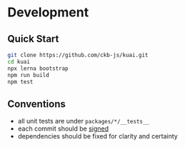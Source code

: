 # Development

## Quick Start

```sh
git clone https://github.com/ckb-js/kuai.git
cd kuai
npx lerna bootstrap
npm run build
npm test
```

## Conventions

- all unit tests are under `packages/*/__tests__`
- each commit should be [signed](https://docs.github.com/en/authentication/managing-commit-signature-verification/signing-commits)
- dependencies should be fixed for clarity and certainty
